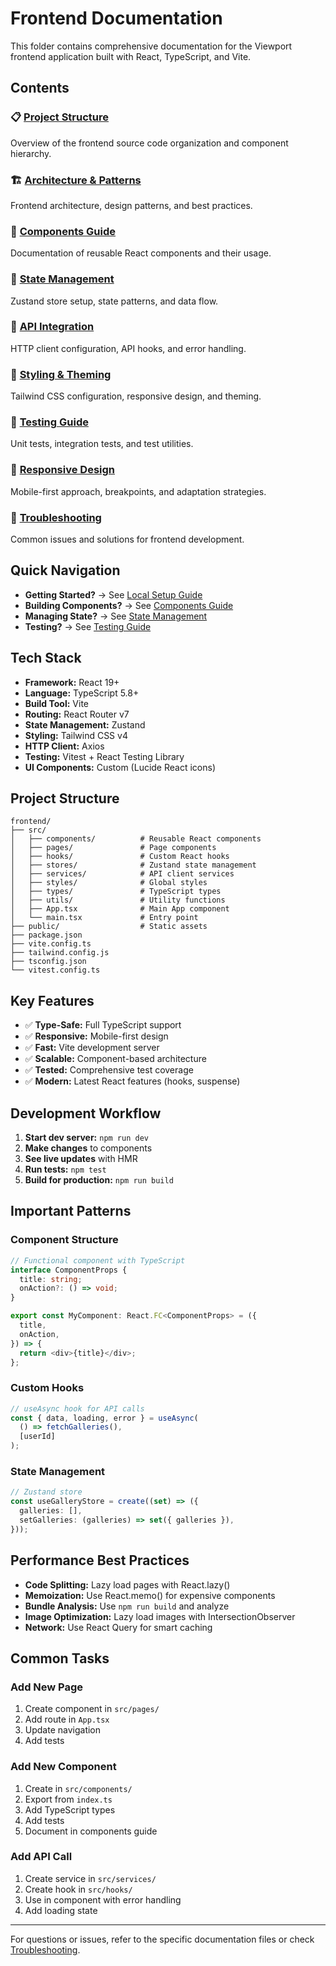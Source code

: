 # Frontend Documentation

This folder contains comprehensive documentation for the Viewport frontend application built with React, TypeScript, and Vite.

## Contents

### 📋 [Project Structure](./structure.md)
Overview of the frontend source code organization and component hierarchy.

### 🏗️ [Architecture & Patterns](./architecture.md)
Frontend architecture, design patterns, and best practices.

### 🎨 [Components Guide](./components.md)
Documentation of reusable React components and their usage.

### 🔄 [State Management](./state-management.md)
Zustand store setup, state patterns, and data flow.

### 🔌 [API Integration](./api-integration.md)
HTTP client configuration, API hooks, and error handling.

### 🎨 [Styling & Theming](./styling.md)
Tailwind CSS configuration, responsive design, and theming.

### 🧪 [Testing Guide](./testing.md)
Unit tests, integration tests, and test utilities.

### 📱 [Responsive Design](./responsive.md)
Mobile-first approach, breakpoints, and adaptation strategies.

### 🐛 [Troubleshooting](./troubleshooting.md)
Common issues and solutions for frontend development.

## Quick Navigation

- **Getting Started?** → See [Local Setup Guide](../development/local-setup.md)
- **Building Components?** → See [Components Guide](./components.md)
- **Managing State?** → See [State Management](./state-management.md)
- **Testing?** → See [Testing Guide](./testing.md)

## Tech Stack

- **Framework:** React 19+
- **Language:** TypeScript 5.8+
- **Build Tool:** Vite
- **Routing:** React Router v7
- **State Management:** Zustand
- **Styling:** Tailwind CSS v4
- **HTTP Client:** Axios
- **Testing:** Vitest + React Testing Library
- **UI Components:** Custom (Lucide React icons)

## Project Structure

```
frontend/
├── src/
│   ├── components/          # Reusable React components
│   ├── pages/               # Page components
│   ├── hooks/               # Custom React hooks
│   ├── stores/              # Zustand state management
│   ├── services/            # API client services
│   ├── styles/              # Global styles
│   ├── types/               # TypeScript types
│   ├── utils/               # Utility functions
│   ├── App.tsx              # Main App component
│   └── main.tsx             # Entry point
├── public/                  # Static assets
├── package.json
├── vite.config.ts
├── tailwind.config.js
├── tsconfig.json
└── vitest.config.ts
```

## Key Features

- ✅ **Type-Safe:** Full TypeScript support
- ✅ **Responsive:** Mobile-first design
- ✅ **Fast:** Vite development server
- ✅ **Scalable:** Component-based architecture
- ✅ **Tested:** Comprehensive test coverage
- ✅ **Modern:** Latest React features (hooks, suspense)

## Development Workflow

1. **Start dev server:** `npm run dev`
2. **Make changes** to components
3. **See live updates** with HMR
4. **Run tests:** `npm test`
5. **Build for production:** `npm run build`

## Important Patterns

### Component Structure
```typescript
// Functional component with TypeScript
interface ComponentProps {
  title: string;
  onAction?: () => void;
}

export const MyComponent: React.FC<ComponentProps> = ({
  title,
  onAction,
}) => {
  return <div>{title}</div>;
};
```

### Custom Hooks
```typescript
// useAsync hook for API calls
const { data, loading, error } = useAsync(
  () => fetchGalleries(),
  [userId]
);
```

### State Management
```typescript
// Zustand store
const useGalleryStore = create((set) => ({
  galleries: [],
  setGalleries: (galleries) => set({ galleries }),
}));
```

## Performance Best Practices

- **Code Splitting:** Lazy load pages with React.lazy()
- **Memoization:** Use React.memo() for expensive components
- **Bundle Analysis:** Use `npm run build` and analyze
- **Image Optimization:** Lazy load images with IntersectionObserver
- **Network:** Use React Query for smart caching

## Common Tasks

### Add New Page
1. Create component in `src/pages/`
2. Add route in `App.tsx`
3. Update navigation
4. Add tests

### Add New Component
1. Create in `src/components/`
2. Export from `index.ts`
3. Add TypeScript types
4. Add tests
5. Document in components guide

### Add API Call
1. Create service in `src/services/`
2. Create hook in `src/hooks/`
3. Use in component with error handling
4. Add loading state

---

For questions or issues, refer to the specific documentation files or check [Troubleshooting](./troubleshooting.md).
